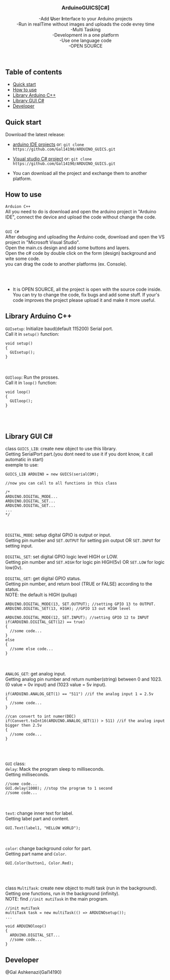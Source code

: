 <p align="center">
  <h3 align="center">ArduinoGUICS[C#]</h3>

  <p align="center">
  -Add <b>U</b>ser <b>I</b>nterface to your Arduino projects
  <br>
  -Run in realTime without images and uploads the code evrey time
  <br>
  -Multi Tasking
  <br>
  -Development in a one platform
  <br>
  -Use one language code
  <br>
  -OPEN SOURCE
</p>
</p>

<br>

## Table of contents

- [Quick start](#quick-start)
- [How to use](#how-to-use)
- [Library Arduino C++](#library-arduino-c)
- [Library GUI C#](#library-gui-c)
- [Developer](#developer)

## Quick start

Download the latest release:

- [arduino IDE projects](https://github.com/Gal14190/ARDUINO_GUICS/archive/Arduino.zip) or: `git clone https://github.com/Gal14190/ARDUINO_GUICS.git`
- [Visual studio C# project](https://github.com/Gal14190/ARDUINO_GUICS/archive/Visual-Studio-C%23.zip) or: `git clone https://github.com/Gal14190/ARDUINO_GUICS.git`

- You can download all the project and exchange them to another platform.

## How to use
`Arduion C++` <br>
All you need to do is download and open the arduino project in "Arduino IDE", connect the device and upload the code without change the code.
<br><br>

`GUI C#` <br>
After debuging and uploading the Arduino code, download and open the VS project in "Microsoft Visual Studio".
<br>
Open the main.cs design and add some buttons and layers.<br>
Open the c# code by double click on the form (design) background and wite some code.<br>
you can drag the code to another platforms (ex. Console).

<br><br>
- It is OPEN SOURCE, all the project is open with the source code inside. You can try to change the code, fix bugs and add some stuff. If your's code improves the project please upload it and make it more useful.  

## Library Arduino C++
`GUIsetup`: Initialize baud(default 115200) Serial port.<br>
Call it in `setup()` function:<br>
```
void setup()
{
  GUIsetup();
}
```
<br><br>
`GUIloop`: Run the prosses.<br>
Call it in `loop()` function:<br>
```
void loop()
{
  GUIloop();
}
```
<br><br>
## Library GUI C#
class `GUICS_LIB`: create new object to use this library.<br>
Getting SerialPort part.(you dont need to use it if you dont know, it call automatic in start)<br>
exemple to use:
```
GUICS_LIB ARDUINO = new GUICS(serialCOM);

//now you can call to all functions in this class

/*
ARDUINO.DIGITAL_MODE...
ARDUINO.DIGITAL_SET...
ARDUINO.DIGITAL_GET...
...
*/
```
<br><br>
`DIGITAL_MODE`: setup digital GPIO is output or input.<br>
Getting pin number and `SET.OUTPUT` for setting pin output OR `SET.INPUT` for setting input.
<br><br>
`DIGITAL_SET`: set digital GPIO logic level HIGH or LOW.<br>
Getting pin number and `SET.HIGH` for logic pin HIGH(5v) OR `SET.LOW` for logic low(0v).
<br><br>
`DIGITAL_GET`: get digital GPIO status.<br>
Getting pin number, and return bool (TRUE or FALSE) according to the status.<br>
NOTE: the default is HIGH (pullup)
<br>
```
ARDUINO.DIGITAL_MODE(13, SET.OUTPUT); //setting GPIO 13 to OUTPUT.
ARDUINO.DIGITAL_SET(13, HIGH); //GPIO 13 out HIGH level

ARDUINO.DIGITAL_MODE(12, SET.INPUT); //setting GPIO 12 to INPUT
if(ARDUINO.DIGITAL_GET(12) == true)
{
  //some code...
}
else
{
  //some else code...
}
```
<br><br>
`ANALOG_GET`: get analog input.<br>
Getting analog pin number and return number(string) between 0 and 1023. (0 value = 0v input) and (1023 value = 5v input).
```
if(ARDUINO.ANALOG_GET(1) == "511") //if the analog input 1 = 2.5v
{
  //some code...
}

//can convert to int numer(DEC)
if(Convert.toInt16(ARDUINO.ANALOG_GET(1)) > 511) //if the analog input bigger then 2.5v
{
  //some code...
}
```
<br><br>

`GUI` class:<br>
`delay`: Mack the program sleep to milliseconds.<br>
Getting milliseconds.<br>
```
//some code...
GUI.delay(1000); //stop the program to 1 second
//some code...
```
<br><br>
`text`: change inner text for label.<br>
Getting label part and content.<br>
```
GUI.Text(label1, "HELLOW WORLD");
```

<br><br>
`color`: change background color for part.<br>
Getting part name and `Color`.<br>
```
GUI.Color(button1, Color.Red);
```

<br><br>

class `MultiTask`: create new object to multi task (run in the background).<br>
Getting one functions, run in the background (infinity).<br>
NOTE: find `//init mutiTask` in the main program.<br>
```
//init mutiTask
multiTask task = new multiTask(() => ARDUINOsetup());
...

void ARDUINOloop()
{
  ARDUINO.DIGITAL_SET...
  //some code...
}
```

## Developer
@Gal Ashkenazi(Gal14190)
